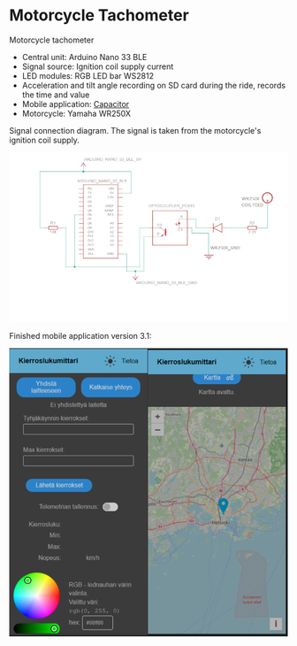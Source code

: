 ﻿# Motorcycle Tachometer
Motorcycle tachometer

- Central unit: Arduino Nano 33 BLE
- Signal source: Ignition coil supply current
- LED modules: RGB LED bar WS2812
- Acceleration and tilt angle recording on SD card during the ride, records the time and value
- Mobile application: [Capacitor](https://capacitorjs.com)
- Motorcycle: Yamaha WR250X

Signal connection diagram. The signal is taken from the motorcycle's ignition coil supply.

![Alt text](/resources/Tiedonkeruupiiri.jpg)

Finished mobile application version 3.1:

![Alt text](/resources/appi.PNG)